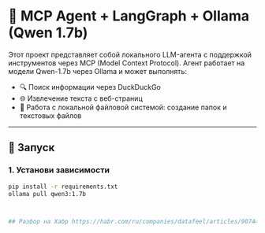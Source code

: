 # 🤖 MCP Agent + LangGraph + Ollama (Qwen 1.7b)

Этот проект представляет собой локального LLM-агента с поддержкой инструментов через MCP (Model Context Protocol). Агент работает на модели Qwen-1.7b через Ollama и может выполнять:

- 🔍 Поиск информации через DuckDuckGo
- 🌐 Извлечение текста с веб-страниц
- 📁 Работа с локальной файловой системой: создание папок и текстовых файлов

---

## 🚀 Запуск

### 1. Установи зависимости

```bash
pip install -r requirements.txt
ollama pull qwen3:1.7b



## Разбор на Хабр https://habr.com/ru/companies/datafeel/articles/907448/
